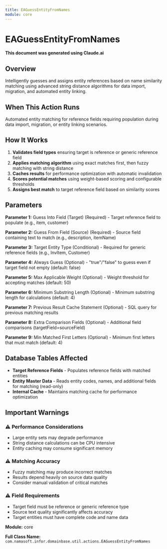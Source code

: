 ```yaml
---
title: EAGuessEntityFromNames
module: core
---
```



<div class='entity-flows'>

# EAGuessEntityFromNames

**This document was generated using Claude.ai**

## Overview

Intelligently guesses and assigns entity references based on name similarity matching using advanced string distance algorithms for data import, migration, and automated entity linking.

## When This Action Runs

Automated entity matching for reference fields requiring population during data import, migration, or entity linking scenarios.

## How It Works

1. **Validates field types** ensuring target is reference or generic reference field
2. **Applies matching algorithm** using exact matches first, then fuzzy matching with string distance
3. **Caches results** for performance optimization with automatic invalidation
4. **Scores potential matches** using weight-based scoring and configurable thresholds
5. **Assigns best match** to target reference field based on similarity scores

## Parameters

**Parameter 1:** Guess Into Field (Target) (Required) - Target reference field to populate (e.g., item, customer)

**Parameter 2:** Guess From Field (Source) (Required) - Source field containing text to match (e.g., description, itemName)

**Parameter 3:** Target Entity Type (Conditional) - Required for generic reference fields (e.g., InvItem, Customer)

**Parameter 4:** Always Guess (Optional) - "true"/"false" to guess even if target field not empty (default: false)

**Parameter 5:** Max Applicable Weight (Optional) - Weight threshold for accepting matches (default: 50)

**Parameter 6:** Minimum Substring Length (Optional) - Minimum substring length for calculations (default: 4)

**Parameter 7:** Previous Result Cache Statement (Optional) - SQL query for previous matching results

**Parameter 8:** Extra Comparison Fields (Optional) - Additional field comparisons (targetField=sourceField)

**Parameter 9:** Min Matched First Letters (Optional) - Minimum first letters that must match (default: 4)

## Database Tables Affected

- **Target Reference Fields** - Populates reference fields with matched entities
- **Entity Master Data** - Reads entity codes, names, and additional fields for matching (read-only)
- **Internal Cache** - Maintains matching cache for performance optimization

## Important Warnings

### ⚠️ Performance Considerations
- Large entity sets may degrade performance
- String distance calculations can be CPU intensive
- Entity caching may consume significant memory

### ⚠️ Matching Accuracy
- Fuzzy matching may produce incorrect matches
- Results depend heavily on source data quality
- Consider manual validation of critical matches

### ⚠️ Field Requirements
- Target field must be reference or generic reference type
- Source text quality significantly affects accuracy
- Target entities must have complete code and name data

**Module:** core

**Full Class Name:** `com.namasoft.infor.domainbase.util.actions.EAGuessEntityFromNames`


</div>